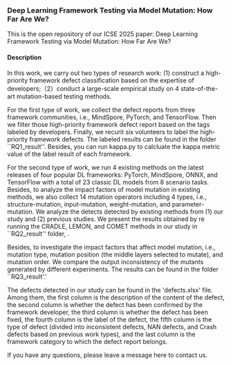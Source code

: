 ### Deep Learning Framework Testing via Model Mutation: How Far Are We?

This is the open repository of our ICSE 2025 paper:  Deep Learning Framework Testing via Model Mutation: How Far Are We?

#### Description ####

In this work, we carry out two types of research work: (1) construct a high-priority framework defect classification based on the expertise of developers;（2）conduct a large-scale empirical study on 4 state-of-the-art mutation-based testing methods.

For the first type of work, we collect the defect reports from three framework communities, i.e., MindSpore, PyTorch, and TensorFlow. Then we filter those high-priority framework defect report based on the tags labeled by developers. Finally, we recurit six volunteers to label the high-priority framework defects. The labeled results can be found in the folder ``RQ1_result''. Besides, you can run kappa.py to calcluate the kappa metric value of the label result of each framework.

For the second type of work, we  run 4 existing methods on the latest releases of four popular DL frameworks: PyTorch, MindSpore, ONNX, and TensorFlow with a total of 23 classic DL models from 8 scenario tasks. Besides, to analyze the impact factors of model mutation in existing methods, we also collect 14 mutation operators including 4 types, i.e., structure-mutation, input-mutation, weight-mutation, and parameter-mutation. We analyze the detects detected by existing methods from (1) our study and (2) previous studies. We present the results obtained by re running the CRADLE, LEMON, and COMET methods in our study in ``RQ2_result'' folder, .

Besides, to investigate the impact factors that affect model mutation, i.e., mutation type, mutation position (the middle layers selected to mutate), and mutation order. We compare the output inconsistency of the mutants generated by different experiments. The results can be found in the folder ``RQ3_result'.'

The defects detected in our study can be found in the 'defects.xlsx' file. Among them, the first column is the description of the content of the defect, the second column is whether the defect has been confirmed by the framework developer, the third column is whether the defect has been fixed, the fourth column is the label of the defect, the fifth column is the type of defect (divided into inconsistent defects, NAN defects, and Crash defects based on previous work types), and the last column is the framework category to which the defect report belongs.

If you have any questions, please leave a message here to contact us. 

